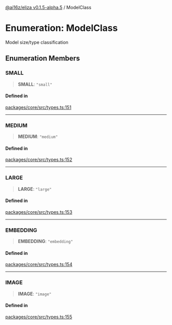 [@ai16z/eliza v0.1.5-alpha.5](../index.md) / ModelClass

# Enumeration: ModelClass

Model size/type classification

## Enumeration Members

### SMALL

> **SMALL**: `"small"`

#### Defined in

[packages/core/src/types.ts:151](https://github.com/roschler/eliza/blob/main/packages/core/src/types.ts#L151)

***

### MEDIUM

> **MEDIUM**: `"medium"`

#### Defined in

[packages/core/src/types.ts:152](https://github.com/roschler/eliza/blob/main/packages/core/src/types.ts#L152)

***

### LARGE

> **LARGE**: `"large"`

#### Defined in

[packages/core/src/types.ts:153](https://github.com/roschler/eliza/blob/main/packages/core/src/types.ts#L153)

***

### EMBEDDING

> **EMBEDDING**: `"embedding"`

#### Defined in

[packages/core/src/types.ts:154](https://github.com/roschler/eliza/blob/main/packages/core/src/types.ts#L154)

***

### IMAGE

> **IMAGE**: `"image"`

#### Defined in

[packages/core/src/types.ts:155](https://github.com/roschler/eliza/blob/main/packages/core/src/types.ts#L155)
